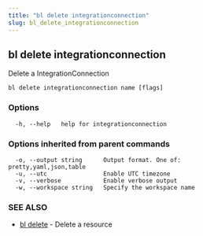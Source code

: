 ```yaml
---
title: "bl delete integrationconnection"
slug: bl_delete_integrationconnection
---
```

## bl delete integrationconnection

Delete a IntegrationConnection

```
bl delete integrationconnection name [flags]
```

### Options

```
  -h, --help   help for integrationconnection
```

### Options inherited from parent commands

```
  -o, --output string      Output format. One of: pretty,yaml,json,table
  -u, --utc                Enable UTC timezone
  -v, --verbose            Enable verbose output
  -w, --workspace string   Specify the workspace name
```

### SEE ALSO

* [bl delete](bl_delete.md)	 - Delete a resource

